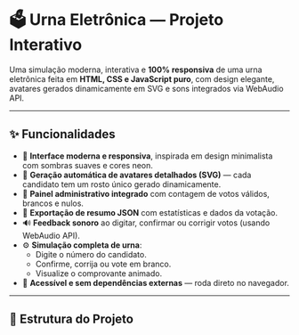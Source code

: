 # 🗳️ Urna Eletrônica — Projeto Interativo

Uma simulação moderna, interativa e **100% responsiva** de uma urna eletrônica feita em **HTML, CSS e JavaScript puro**, com design elegante, avatares gerados dinamicamente em SVG e sons integrados via WebAudio API.

---

## ✨ Funcionalidades

- 🎨 **Interface moderna e responsiva**, inspirada em design minimalista com sombras suaves e cores neon.  
- 👤 **Geração automática de avatares detalhados (SVG)** — cada candidato tem um rosto único gerado dinamicamente.  
- 🧮 **Painel administrativo integrado** com contagem de votos válidos, brancos e nulos.  
- 💾 **Exportação de resumo JSON** com estatísticas e dados da votação.  
- 🔊 **Feedback sonoro** ao digitar, confirmar ou corrigir votos (usando WebAudio API).  
- ⚙️ **Simulação completa de urna**:  
  - Digite o número do candidato.  
  - Confirme, corrija ou vote em branco.  
  - Visualize o comprovante animado.  
- 🧠 **Acessível e sem dependências externas** — roda direto no navegador.

---

## 🧩 Estrutura do Projeto

